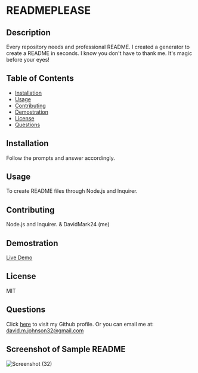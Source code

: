 # READMEPLEASE
## Description
Every repository needs and professional README. I created a generator to create a README in seconds. I know you don't have to thank me.
It's magic before your eyes!
## Table of Contents
* [Installation](#installation)
* [Usage](#usage)
* [Contributing](#contributing)
* [Demostration](#demostration)
* [License](#license)
* [Questions](#questions)
## Installation
Follow the prompts and answer accordingly.
## Usage
To create README files through Node.js and Inquirer.
## Contributing
Node.js and Inquirer. & DavidMark24 (me)
## Demostration

<a href= "https://user-images.githubusercontent.com/72535444/105154027-f0311780-5abd-11eb-9642-150fb23859b7.mp4"> Live Demo </a>

## License
MIT
## Questions
Click [here](https://github.com/DavidMark24) to visit my Github profile.
Or you can email me at: david.m.johnson32@gmail.com

## Screenshot of Sample README

![Screenshot (32)](https://user-images.githubusercontent.com/72535444/105154884-d80dc800-5abe-11eb-8365-c805c6dee016.png)
